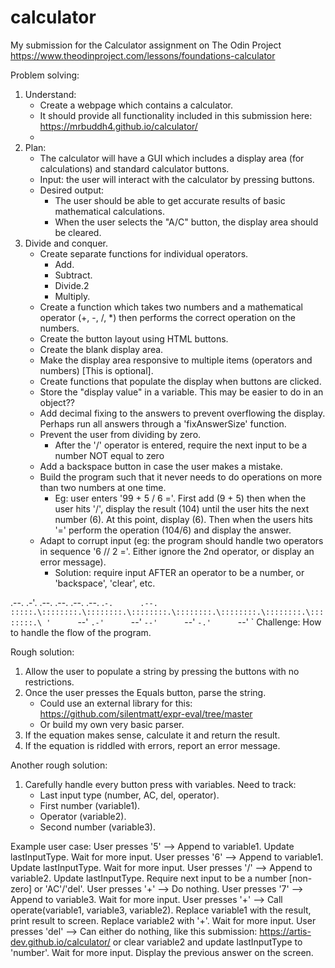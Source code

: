 # calculator
My submission for the Calculator assignment on The Odin Project https://www.theodinproject.com/lessons/foundations-calculator

Problem solving:
1) Understand:
    - Create a webpage which contains a calculator.
    - It should provide all functionality included in this submission here: https://mrbuddh4.github.io/calculator/
    - 
2) Plan:
    - The calculator will have a GUI which includes a display area (for calculations) and standard calculator buttons.
    - Input: the user will interact with the calculator by pressing buttons.
    - Desired output:
        - The user should be able to get accurate results of basic mathematical calculations.
        - When the user selects the "A/C" button, the display area should be cleared.
3) Divide and conquer.
    - Create separate functions for individual operators.
        - Add.
        - Subtract.
        - Divide.2
        - Multiply.
    - Create a function which takes two numbers and a mathematical operator (+, -, /, *) then performs the correct operation on the numbers.
    - Create the button layout using HTML buttons.
    - Create the blank display area.
    - Make the display area responsive to multiple items (operators and numbers) [This is optional].
    - Create functions that populate the display when buttons are clicked.
    - Store the "display value" in a variable. This may be easier to do in an object??
    - Add decimal fixing to the answers to prevent overflowing the display. Perhaps run all answers through a 'fixAnswerSize' function.
    - Prevent the user from dividing by zero.
        - After the '/' operator is entered, require the next input to be a number NOT equal to zero
    - Add a backspace button in case the user makes a mistake.
    - Build the program such that it never needs to do operations on more than two numbers at one time.
        - Eg: user enters '99 + 5 / 6 ='. First add (9 + 5) then when the user hits '/', display the result (104) until the user hits the next number (6). At this point, display (6). Then when the users hits '=' perform the operation (104/6) and display the answer.
    - Adapt to corrupt input (eg: the program should handle two operators in sequence '6 // 2 ='. Either ignore the 2nd operator, or display an error message).
        - Solution: require input AFTER an operator to be a number, or 'backspace', 'clear', etc.

  .--.      .-'.      .--.      .--.      .--.      .--.      .`-.      .--.
:::::.\::::::::.\::::::::.\::::::::.\::::::::.\::::::::.\::::::::.\::::::::.\
'      `--'      `.-'      `--'      `--'      `--'      `-.'      `--'      `
              Challenge: How to handle the flow of the program.

Rough solution:
1) Allow the user to populate a string by pressing the buttons with no restrictions.
2) Once the user presses the Equals button, parse the string.
    - Could use an external library for this: https://github.com/silentmatt/expr-eval/tree/master
    - Or build my own very basic parser.
3) If the equation makes sense, calculate it and return the result.
4) If the equation is riddled with errors, report an error message.

Another rough solution:
1) Carefully handle every button press with variables.
   Need to track:
    - Last input type (number, AC, del, operator).
    - First number (variable1).
    - Operator (variable2).
    - Second number (variable3).

Example user case:
User presses '5' --> Append to variable1. Update lastInputType. Wait for more input.
User presses '6' --> Append to variable1. Update lastInputType. Wait for more input.
User presses '/' --> Append to variable2. Update lastInputType. Require next input to be a number  [non-zero] or  'AC'/'del'.
User presses '+' --> Do nothing.
User presses '7' --> Append to variable3. Wait for more input.
User presses '+' --> Call operate(variable1, variable3, variable2). Replace variable1 with the result, print result to screen. Replace variable2 with '+'. Wait for more input.
User presses 'del' --> Can either do nothing, like this submission: https://artis-dev.github.io/calculator/ or clear variable2 and update lastInputType to 'number'. Wait for more input. Display the previous answer on the screen.
